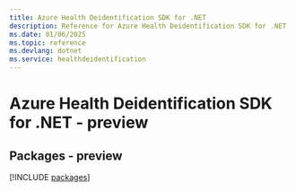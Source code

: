 ```yaml
---
title: Azure Health Deidentification SDK for .NET
description: Reference for Azure Health Deidentification SDK for .NET
ms.date: 01/06/2025
ms.topic: reference
ms.devlang: dotnet
ms.service: healthdeidentification
---
```

# Azure Health Deidentification SDK for .NET - preview
## Packages - preview
[!INCLUDE [packages](health-deidentification-index.md)]